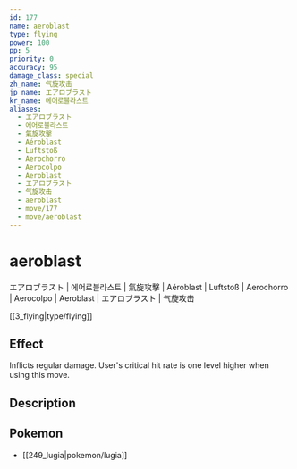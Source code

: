 ```yaml
---
id: 177
name: aeroblast
type: flying
power: 100
pp: 5
priority: 0
accuracy: 95
damage_class: special
zh_name: 气旋攻击
jp_name: エアロブラスト
kr_name: 에어로블라스트
aliases:
  - エアロブラスト
  - 에어로블라스트
  - 氣旋攻擊
  - Aéroblast
  - Luftstoß
  - Aerochorro
  - Aerocolpo
  - Aeroblast
  - エアロブラスト
  - 气旋攻击
  - aeroblast
  - move/177
  - move/aeroblast
---
```

# aeroblast
    
エアロブラスト | 에어로블라스트 | 氣旋攻擊 | Aéroblast | Luftstoß | Aerochorro | Aerocolpo | Aeroblast | エアロブラスト | 气旋攻击

[[3_flying|type/flying]]

## Effect

Inflicts regular damage.  User's critical hit rate is one level higher when using this move.

## Description



## Pokemon

- [[249_lugia|pokemon/lugia]]

